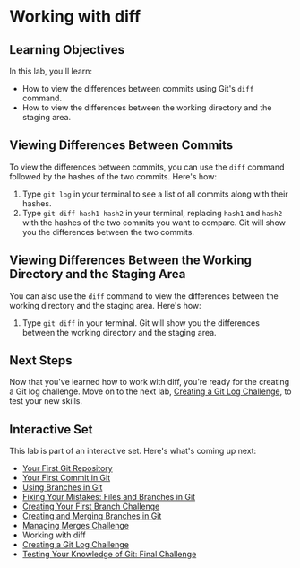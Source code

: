 # Working with diff

## Learning Objectives

In this lab, you'll learn:
- How to view the differences between commits using Git's `diff` command.
- How to view the differences between the working directory and the staging area.

## Viewing Differences Between Commits

To view the differences between commits, you can use the `diff` command followed by the hashes of the two commits. Here's how:

1. Type `git log` in your terminal to see a list of all commits along with their hashes.
2. Type `git diff hash1 hash2` in your terminal, replacing `hash1` and `hash2` with the hashes of the two commits you want to compare. Git will show you the differences between the two commits.

## Viewing Differences Between the Working Directory and the Staging Area

You can also use the `diff` command to view the differences between the working directory and the staging area. Here's how:

1. Type `git diff` in your terminal. Git will show you the differences between the working directory and the staging area.

## Next Steps

Now that you've learned how to work with diff, you're ready for the creating a Git log challenge. Move on to the next lab, [Creating a Git Log Challenge](LINK_TO_NEXT_LAB), to test your new skills.

## Interactive Set

This lab is part of an interactive set. Here's what's coming up next:
- [Your First Git Repository](README.md)
- [Your First Commit in Git](first-commit.md)
- [Using Branches in Git](branchs.md)
- [Fixing Your Mistakes: Files and Branches in Git](fix-files-branchs.md)
- [Creating Your First Branch Challenge](first-branch-challenge.md)
- [Creating and Merging Branches in Git](merge-branch.md)
- [Managing Merges Challenge](merge-challenge.md)
- Working with diff
- [Creating a Git Log Challenge](git-log-challenge.md)
- [Testing Your Knowledge of Git: Final Challenge](final-challenge.md)